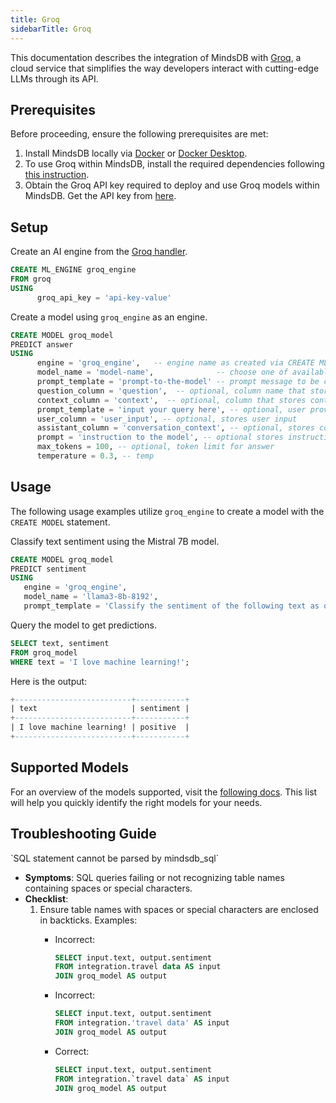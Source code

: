 ```yaml
---
title: Groq
sidebarTitle: Groq
---
```


This documentation describes the integration of MindsDB with [Groq](https://groq.com/), a cloud service that simplifies the way developers interact with cutting-edge LLMs through its API.

## Prerequisites

Before proceeding, ensure the following prerequisites are met:

1. Install MindsDB locally via [Docker](https://docs.mindsdb.com/setup/self-hosted/docker) or [Docker Desktop](https://docs.mindsdb.com/setup/self-hosted/docker-desktop).
2. To use Groq within MindsDB, install the required dependencies following [this instruction](https://docs.mindsdb.com/setup/self-hosted/docker#install-dependencies).
3. Obtain the Groq API key required to deploy and use Groq models within MindsDB. Get the API key from [here](https://console.groq.com/keys).

## Setup

Create an AI engine from the [Groq handler](https://github.com/mindsdb/mindsdb/tree/main/mindsdb/integrations/handlers/groq_handler).

```sql
CREATE ML_ENGINE groq_engine
FROM groq
USING
      groq_api_key = 'api-key-value'
```

Create a model using `groq_engine` as an engine.

```sql
CREATE MODEL groq_model
PREDICT answer
USING
      engine = 'groq_engine',   -- engine name as created via CREATE ML_ENGINE
      model_name = 'model-name',              -- choose one of available models
      prompt_template = 'prompt-to-the-model' -- prompt message to be completed by the model
      question_column = 'question',  -- optional, column name that stores user input
      context_column = 'context',  -- optional, column that stores context of the user input
      prompt_template = 'input your query here', -- optional, user provides instructions to the model here
      user_column = 'user_input', -- optional, stores user input
      assistant_column = 'conversation_context', -- optional, stores conversation context
      prompt = 'instruction to the model', -- optional stores instruction to the model
      max_tokens = 100, -- optional, token limit for answer
      temperature = 0.3, -- temp
```

## Usage

The following usage examples utilize `groq_engine` to create a model with the `CREATE MODEL` statement.

Classify text sentiment using the Mistral 7B model.

```sql
CREATE MODEL groq_model
PREDICT sentiment
USING
   engine = 'groq_engine',
   model_name = 'llama3-8b-8192',
   prompt_template = 'Classify the sentiment of the following text as one of `positive`, `neutral` or `negative`: {{text}}. Give sentiment as result only.';
```

Query the model to get predictions.

```sql
SELECT text, sentiment
FROM groq_model
WHERE text = 'I love machine learning!';
```

Here is the output:

```sql
+--------------------------+-----------+
| text                     | sentiment |
+--------------------------+-----------+
| I love machine learning! | positive  |
+--------------------------+-----------+
```

## Supported Models

For an overview of the models supported, visit the [following docs](https://console.groq.com/docs/models). This list will help you quickly identify the right models for your needs.

## Troubleshooting Guide

<Warning>
`SQL statement cannot be parsed by mindsdb_sql`

* **Symptoms**: SQL queries failing or not recognizing table names containing spaces or special characters.
* **Checklist**:
    1. Ensure table names with spaces or special characters are enclosed in backticks.
    Examples:
        * Incorrect:

            ```sql
            SELECT input.text, output.sentiment
            FROM integration.travel data AS input
            JOIN groq_model AS output
            ```

        * Incorrect:

            ```sql
            SELECT input.text, output.sentiment
            FROM integration.'travel data' AS input
            JOIN groq_model AS output
            ```

        * Correct:  

            ```sql
            SELECT input.text, output.sentiment
            FROM integration.`travel data` AS input
            JOIN groq_model AS output
            ```

</Warning>

